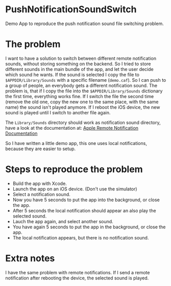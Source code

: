 # PushNotificationSoundSwitch
Demo App to reproduce the push notification sound file switching problem.

# The problem
I want to have a solution to switch between different remote notification sounds, without storing something on the backend. So I tried to store different sounds in the main bundle of the app, and let the user decide which sound he wants. If the sound is selected I copy the file to ```$APPDIR/Library/Sounds``` with a specific filename (```demo.caf```). So I can push to a group of people, an everybody gets a different notification sound. The problem is, that if I copy the file into the ```$APPDIR/Library/Sounds``` dictionary the first time, everything works fine. If I switch the file the second time (remove the old one, copy the new one to the same place, with the same name) the sound isn't played anymore. If I reboot the iOS device, the new sound is played until I switch to another file again.

The ```Library/Sounds``` directory should work as notification sound directory, have a look at the documentation at:
[Apple Remote Notification Documentation](https://developer.apple.com/library/ios/documentation/NetworkingInternet/Conceptual/RemoteNotificationsPG/Chapters/IPhoneOSClientImp.html#//apple_ref/doc/uid/TP40008194-CH103-SW1) 

So I have written a little demo app, this one uses local notifications, because they are easier to setup.

# Steps to reproduce the problem
- Build the app with Xcode.
- Launch the app on an iOS device. (Don't use the simulator)
- Select a notification sound.
- Now you have 5 seconds to put the app into the background, or close the app.
- After 5 seconds the local notification should appear an also play the selected sound.
- Lauch the app again, and select another sound.
- You have again 5 seconds to put the app in the background, or close the app.
- The local notification appears, but there is no notification sound.

# Extra notes
I have the same problem with remote notifications. If I send a remote notification after rebooting the device, the selected sound is played.

